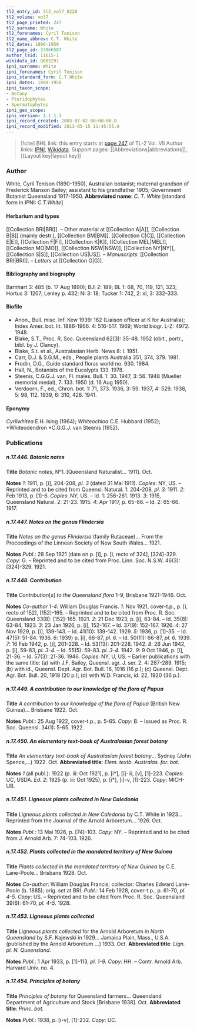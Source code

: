 ```yaml
---
tl2_entry_id: tl2_vol7_0228
tl2_volume: vol7
tl2_page_printed: 247
tl2_surname: White
tl2_forenames: Cyril Tenison
tl2_name_abbrev: C.T. White
tl2_dates: 1890-1950
tl2_page_id: 33066587
author_lsid: 11615-1
wikidata_id: Q685291
ipni_surname: White
ipni_forenames: Cyril Tenison
ipni_standard_form: C.T.White
ipni_dates: 1890-1950
ipni_taxon_scope: 
- Botany
- Pteridophytes
- Spermatophytes
ipni_geo_scope: 
ipni_version: 1.1.1.1
ipni_record_created: 2003-07-02 00:00:00.0
ipni_record_modified: 2013-05-15 11:45:55.0
---
```


> [!cite] BHL link: this entry starts at [page 247](https://www.biodiversitylibrary.org/page/33066587) of TL-2 Vol. VII
> Author links: [IPNI](https://www.ipni.org/a/11615-1), [Wikidata](https://www.wikidata.org/wiki/Q685291). Support pages: [[Abbreviations|abbreviations]], [[Layout key|layout key]]

### Author

White, Cyril Tenison (1890-1950), Australian botanist; maternal grandson of Frederick Manson Bailey; assistant to his grandfather 1905; Government Botanist Queensland 1917-1950. 
**Abbreviated name**: *C. T. White* \[standard form in IPNI: *C.T.White*\]

#### Herbarium and types

[[Collection BRI|BRI]]. – Other material at [[Collection A|A]], [[Collection B|B]] (mainly destr.), [[Collection BM|BM]], [[Collection C|C]], [[Collection E|E]], [[Collection F|F]], [[Collection K|K]], [[Collection MEL|MEL]], [[Collection MO|MO]], [[Collection NSW|NSW]], [[Collection NY|NY]], [[Collection S|S]], [[Collection US|US]]. – *Manuscripts*: [[Collection BRI|BRI]]. – *Letters* at [[Collection G|G]].

#### Bibliography and biography

Barnhart 3: 485 (b. 17 Aug 1890); BJI 2: 189; BL 1: 68, 70, 119, 121, 323; Hortus 3: 1207; Lenley p. 432; NI 3: 18; Tucker 1: 742, 2: xl, 3: 332-333.

#### Biofile

- Anon., Bull. misc. Inf. Kew 1939: 162 (Liaison officer at K for Australia); Index Amer. bot. lit. 1886-1966. 4: 516-517. 1969; World biogr. L-Z: 4972. 1948.
- Blake, S.T., Proc. R. Soc. Queensland 62(3): 35-48. 1952 (obit., portr., bibl. by J. Clancy).
- Blake, S.t. et al., Australasian Herb. News 8: I. 1951.
- Carr, D.J. & S.G.M., eds., People plants Australia 351, 374, 379. 1981.
- Frodin, D.G., Guide standard floras world no. 930. 1984.
- Hall, N., Botanists of the Eucalypts 133. 1978.
- Steenis, C.G.G.J. van, Fl. males. Bull. 1: 30. 1947, 3: 56. 1948 (Mueller memorial medal), 7: 133. 1950 (d. 16 Aug 1950).
- Verdoorn, F., ed., Chron. bot. 1: 71, 373. 1936, 3: 59. 1937, 4: 529. 1938, 5: 98, 112. 1939, 6: 310, 428. 1941.

#### Eponymy

*Cyrilwhitea* E.H. Ising (1964); *Whiteochloa* C.E. Hubbard (1952); *Whiteodendron *C.G.G.J. van Steenis (1952).

### Publications

##### n.17.446. Botanic notes

**Title**
*Botanic notes*, N°1. \[Queensland Naturalist... 1911\]. Oct.

**Notes**
*1*: 1911, p. \[i\], 204-208, *pl. 3* (dated 31 Mai 1911). *Coples*: NY, US. – Reprinted and to be cited from Queensl. Natural. 1: 204-208, *pl. 3.* 1911.
*2*: Feb 1913, p. \[1\]-6. *Copies*: NY, US. – Id. 1: 256-261. 1913.
*3*: 1915, Queensland Natural. 2: 21-23. 1915.
*4*: Apr 1917, p. 65-66. – Id. 2: 65-66. 1917.

##### n.17.447. Notes on the genus Flindersia

**Title**
*Notes on the genus Flindersia* (family Rutaceae)... From the Proceedings of the Linnean Society of New South Wales... 1921.

**Notes**
*Publ*.: 28 Sep 1921 (date on p. \[i\], p. \[i, recto of 324\], \[324\]-329. *Copy*: G. – Reprinted and to be cited from Proc. Linn. Soc. N.S.W. 46(3): \[324\]-329. 1921.

##### n.17.448. Contribution

**Title**
*Contribution*\[*s*\] *to the Queensland flora* 1-9, Brisbane 1921-1946. Oct.

**Notes**
*Co-author 1-4*: William Douglas Francis.
*1*: Nov 1921, cover-t.p., p. \[i, recto of 152\], \[152\]-165. – Reprinted and to be cited from Proc. R. Soc. Queensland 33(8): \[152\]-165. 1921.
*2*: 21 Dec 1923, p. \[i\], 63-84. – Id. 35(8): 63-84, 1923.
*3*: 23 Jan 1926, p. \[i\], 152-167. – Id. 37(9): 152-167. 1926.
*4*: 27 Nov 1929, p. \[i\], 139-143. – Id. 41(10): 139-142. 1929.
*5*: 1936, p. \[1\]-35. – Id. 47(5): 51-84. 1936.
*6*: 1939) p. \[i\], 66-87, *pl. 6. –* Id. 50(11): 66-87, *pl. 6.* 1939.
*7*: 16 Feb 1942, p. \[i\], 201-228. – Id. 53(13): 201-228. 1942.
*8*: 26 Jun 1942, p. \[i\], 59-83, *pl. 3-4. –* Id. 55(5): 59-83. *pl. 3-4.* 1942.
*9*: 9 Oct 1946, p. \[i\], 21-36. – Id. 57(3): 21-36. 1946.
*Copies*: NY, U, US. – Earlier publications with the same title: (a) with J.F. Bailey, Queensl. agr. J. ser. 2. 4: 287-289. 1915; (b) with id., Queensl. Dept. Agr. Bot. Bull. 18, 1916 (16 p.); (c) Queensl. Dept. Agr. Bot. Bull. 20, 1918 (20 p.); (d) with W.D. Francis, id. 22, 1920 (36 p.).

##### n.17.449. A contribution to our knowledge of the flora of Papua

**Title**
*A contribution to our knowledge of the flora of Papua* (British New Guinea)... Brisbane 1922. Oct.

**Notes**
*Publ*.: 25 Aug 1922, cover-t.p., p. 5-65. *Copy*: B. – Issued as Proc. R. Soc. Queensl. 34(1): 5-65. 1922.

##### n.17.450. An elementary text-book of Australasian forest botany

**Title**
*An elementary text-book of Australasian forest botany*... Sydney (John Spence,...) 1922. Oct.
**Abbreviated title**: *Elem. textb. Australas. for. bot.*

**Notes**
*1* (all publ.): 1922 (p. iii: Oct 1921), p. \[i\*\], \[i\]-iii, \[v\], \[1\]-223. *Coples*: UC, USDA.
*Ed. 2*: 1925 (p. iii: Oct 1925), p. \[i\*\], \[i\]-v, \[1\]-223. *Copy*: MICH-UB.

##### n.17.451. Ligneous plants collected in New Caledonia

**Title**
*Ligneous plants collected in New Caledonia* by C.T. White in 1923... Reprinted from the Journal of the Arnold Arboretum... 1926. Oct.

**Notes**
*Publ*.: 13 Mai 1926, p. \[74\]-103. *Copy*: NY. – Reprinted and to be cited from J. Arnold Arb. 7: 74-103. 1926.

##### n.17.452. Plants collected in the mandated territory of New Guinea

**Title**
*Plants collected in the mandated territory of New Guinea* by C.E. Lane-Poole... Brisbane 1928. Oct.

**Notes**
*Co-author*: William Douglas Francis; collector: Charles Edward Lane-Poole (b. 1885); orig. set at BRI.
*Publ*.: 14 Feb 1928, cover-t.p., p. 61-70, *pl. 4-5. Copy*: US. – Reprinted and to be cited from Proc. R. Soc. Queensland 39(6): 61-70, *pl. 4-5.* 1928.

##### n.17.453. Ligneous plants collected

**Title**
*Ligneous plants collected* for the Arnold Arboretum *in North Queensland* by S.F. Kajewski in 1929... Jamaica Plain, Mass., U.S.A. (published by the Arnold Arboretum ...) 1933. Oct.
**Abbreviated title**: *Lign. pl. N. Queensland*.

**Notes**
*Publ*.: 1 Apr 1933, p. \[1\]-113, *pl*. *1-9. Copy*: HH. – Contr. Arnold Arb. Harvard Univ. no. 4.

##### n.17.454. Principles of botany

**Title**
*Principles of botany* for Queensland farmers... Queensland Department of Agriculture and Stock \[Brisbane 1938\]. Oct.
**Abbreviated title**: *Princ. bot.*

**Notes**
*Publ*.: 1938, p. \[i-v\], \[1\]-232. *Copy*: UC.

